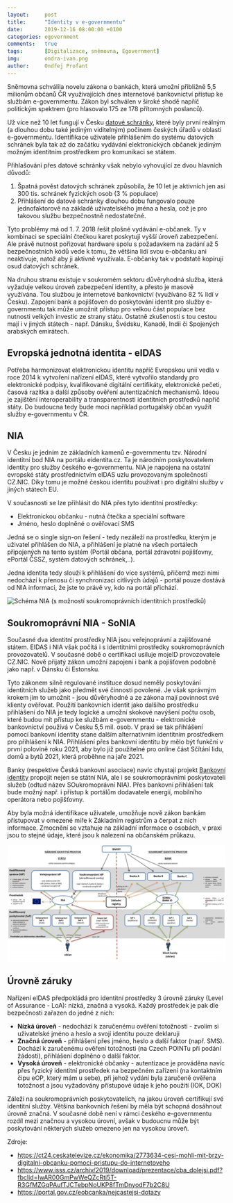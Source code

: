 ```yaml
---
layout:     post
title:      "Identity v e-governmentu"
date:       2019-12-16 08:00:00 +0100
categories: egovernment
comments:   true
tags:       [Digitalizace, sněmovna, Egovernment]
img:        ondra-ivan.png
author:     Ondřej Profant
---
```


Sněmovna schválila novelu zákona o bankách, která umožní přibližně 5,5 milionům občanů ČR využívajících dnes internetové bankovnictví přístup ke službám e-governmentu. Zákon byl schválen v široké shodě napříč politickým spektrem (pro hlasovalo 175 ze 178 přítomných poslanců).

<!--more-->

Už více než 10 let fungují v Česku [datové schránky](https://www.profant.eu/2019/datove-schranky.html), které byly první reálným (a dlouhou dobu také jediným viditelným) počinem českých úřadů v oblasti e-governmentu. Identifikace uživatele přihlášením do systému datových schránek byla tak až do začátku vydávání elektronických občanek jediným možným identitním prostředkem pro komunikaci se státem.

Přihlašování přes datové schránky však nebylo vyhovující ze dvou hlavních důvodů:
1. Špatná pověst datových schránek způsobila, že 10 let je aktivních jen asi 300 tis. schránek fyzických osob (3 % populace)
2. Přihlášení do datové schránky dlouhou dobu fungovalo pouze jednofaktorově na základě uživatelského jména a hesla, což je pro takovou službu bezpečnostně nedostatečné.

Tyto problémy má od 1. 7. 2018 řešit plošné vydávání e-občanek. Ty v kombinaci se speciální čtečkou karet poskytují vyšší úroveň zabezpečení. Ale právě nutnost pořizovat hardware spolu s požadavkem na zadání až 5 bezpečnostních kódů vede k tomu, že většina lidí svou e-občanku ani neaktivuje, natož aby ji aktivně využívala. E-občanky tak v podstatě kopírují osud datových schránek.   

Na druhou stranu existuje v soukromém sektoru důvěryhodná služba, která vyžaduje velkou úroveň zabezpečení identity, a přesto je masově využívána. Tou službou je internetové bankovnictví (využíváno 82 % lidí v Česku). Zapojení bank a pojišťoven do poskytování identit pro služby e-governmentu tak může umožnit přístup pro velkou část populace bez nutnosti velkých investic ze strany státu. Ostatně zkušenosti s tou cestou mají i v jiných státech - např. Dánsku, Švédsku, Kanadě, Indii či Spojených arabských emirátech.

## Evropská jednotná identita - eIDAS

Potřeba harmonizovat elektronickou identitu napříč Evropskou unií vedla v roce 2014 k vytvoření nařízení eIDAS, které vytvořilo standardy pro elektronické podpisy, kvalifikované digitální certifikáty, elektronické pečeti, časová razítka a další způsoby ověření autentizačních mechanismů. Ideou je zajištění interoperability a transparentnosti identitních prostředků napříč státy. Do budoucna tedy bude moci například portugalský občan využít služby e-governmentu v ČR.

## NIA

V Česku je jedním ze základních kamenů e-governmentu tzv. Národní identitní bod NIA na portálu eidentita.cz. Ta je národním poskytovatelem identity pro služby českého e-governmentu. NIA je napojena na ostatní evropské státy prostřednictvím eIDAS uzlu provozovaným společností CZ.NIC. Díky tomu je možné českou identitu používat i pro digitální služby v jiných státech EU.  

V současnosti se lze přihlásit do NIA přes tyto identitní prostředky:
* Elektronickou občanku - nutná čtečka a speciální software
* Jméno, heslo doplněné o ověřovací SMS

Jedná se o single sign-on řešení - tedy nezáleží na prostředku, kterým je uživatel přihlášen do NIA, a přihlášení je platné na všech portálech připojených na tento systém (Portál občana, portál zdravotní pojišťovny, ePortál ČSSZ, systém datových schránek,..).

Jedna identita tedy slouží k přihlášení do více systémů, přičemž mezi nimi nedochází k přenosu či synchronizaci citlivých údajů - portál pouze dostává od NIA informaci, že jste to právě vy, kdo na portál přichází.

![Schéma NIA (s možností soukromoprávních identitních prostředků)
](/assets/img/posts/nia.png)

## Soukromoprávní NIA - SoNIA

Současné dva identitní prostředky NIA jsou veřejnoprávní a zajišťované státem. EIDAS i NIA však počítá i s identitními prostředky soukromoprávních provozovatelů. V současné době o certifikaci usiluje mojeID provozovatele CZ.NIC. Nově přijatý zákon umožní zapojení i bank a pojišťoven podobně jako např. v Dánsku či Estonsku.

Tyto zákonem silně regulované instituce dosud neměly poskytování identitních služeb jako předmět své činnosti povolené. Je však správným krokem jim to umožnit - jsou důvěryhodné a ze zákona mají povinnost své klienty ověřovat. Použití bankovních identit jako dalšího prostředku přihlášení do NIA je tedy logické a umožní skokové navýšení počtu osob, které budou mít přístup ke službám e-governmentu - elektronické bankovnictví používá v Česku 5,5 mil. osob. V praxi se tak přihlášení pomocí bankovní identity stane dalším alternativním identitním prostředkem pro přihlášení k NIA. Přihlášení přes bankovní identitu by mělo být funkční v první polovině roku 2021, aby bylo již použitelné pro online část Sčítání lidu, domů a bytů 2021, která proběhne na jaře 2021.

Banky (respektive Česká bankovní asociace) navíc chystají projekt [Bankovní identity](https://www.bankovni-identita.cz/) propojit nejen se státní NIA, ale i se soukromoprávními poskytovateli služeb (odtud název SOukromoprávní NIA). Přes bankovní přihlášení tak bude možný např. i přístup k portálům dodavatele energií, mobilního operátora nebo pojišťovny.

Aby byla možná identifikace uživatele, umožňuje nově zákon bankám přistupovat v omezené míře k Základním registrům a čerpat z nich informace. Zmocnění se vztahuje na základní informace o osobách, v praxi jsou to stejné údaje, které jsou k nalezení na občanském průkazu.

![Schéma NIA a SoNIA](/assets/img/posts/nia-sonia.png)

## Úrovně záruky

Nařízení eIDAS předpokládá pro identitní prostředky 3 úrovně záruky (Level of Assurance - LoA): nízká, značná a vysoká. Každý prostředek je pak dle bezpečnosti zařazen do jedné z nich:
- **Nízká úroveň** - nedochází k zaručenému ověření totožnosti - zvolím si uživatelské jméno a heslo a svojí identitu pouze deklaruji
- **Značná úroveň** - přihlášení přes jméno, heslo a další faktor (např. SMS).  Dochází k zaručenému ověření totožnosti (na Czech POINTu při podání žádosti), přihlášení doplněno o další faktor.
- **Vysoká úroveň** - elektronické občanky - autentizace je prováděna navíc přes fyzický identitní prostředek na bezpečném zařízení (na kontaktním čipu eOP, který mám u sebe), při jehož vydání byla zaručeně ověřena totožnost a jsou vyžadovány přístupové údaje k jeho použití (IOK, DOK)

Záleží na soukromoprávních poskytovatelích, na jakou úroveň certifikují své identitní služby. Většina bankovních řešení by měla být schopná dosáhnout úrovně značná. V současné době není v rámci českého e-governmentu rozdíl mezi značnou a vysokou úrovní, avšak v budoucnu může být poskytování některých služeb omezeno jen na vysokou úroveň.  


Zdroje:
* <https://ct24.ceskatelevize.cz/ekonomika/2773634-cesi-mohli-mit-brzy-digitalni-obcanku-pomoci-pristupu-do-internetoveho>
* <https://www.isss.cz/archiv/2019/download/prezentace/cba_dolejsi.pdf?fbclid=IwAR00GmPwWeQZcRti5T-R3GfMZGqPAufTJCTebpNoUKP8fTmDnyodF7b2C8U>
* <https://portal.gov.cz/eobcanka/nejcastejsi-dotazy>
